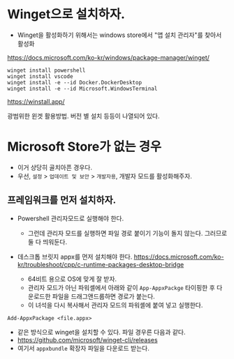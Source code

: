 # Winget으로 설치하자. 

- Winget을 활성화하기 위해서는 windows store에서 "앱 설치 관리자"를 찾아서 활성화 

https://docs.microsoft.com/ko-kr/windows/package-manager/winget/

```Shell
winget install powershell 
winget install vscode 
winget install -e --id Docker.DockerDesktop
winget install -e --id Microsoft.WindowsTerminal
```

https://winstall.app/

광범위한 윈겟 활용방법. 버전 별 설치 등등이 나열되어 있다. 


#  Microsoft Store가 없는 경우 

- 이거 상당히 골치아픈 경우다. 
- 우선, `설정` > `업데이트 및 보안` > `개발자용`, 개발자 모드를 활성화해주자. 

## 프레임워크를 먼저 설치하자. 

- Powershell 관리자모드로 실행해야 한다. 
  + 그런데 관리자 모드를 실행하면 파일 경로 붙이기 기능이 돌지 않는다. 그러므로 둘 다 띄워둔다. 

- 데스크톱 브릿지 appx를 먼저 설치해야 한다. https://docs.microsoft.com/ko-kr/troubleshoot/cpp/c-runtime-packages-desktop-bridge
  + 64비트 용으로 OS에 맞게 잘 받자. 
  + 관리자 모드가 아닌 파워셸에서 아래와 같이 `App-AppxPackge` 타이핑한 후 다운로드한 파일을 드래그앤드룹하면 경로가 붙는다. 
  + 이 녀석을 다시 복사해서 관리자 모드의 파워셸에 붙여 넣고 실행한다. 

```shell
Add-AppxPackage <file.appx> 
```

- 같은 방식으로 winget을 설치할 수 있다. 파일 경우른 다음과 같다. 
- https://github.com/microsoft/winget-cli/releases
- 여기서 `appxbundle` 확장자 파일을 다운로드 받는다. 
